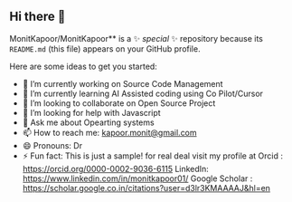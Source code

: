 ## Hi there 👋

MonitKapoor/MonitKapoor** is a ✨ _special_ ✨ repository because its `README.md` (this file) appears on your GitHub profile.

Here are some ideas to get you started:

- 🔭 I’m currently working on Source Code Management
- 🌱 I’m currently learning AI Assisted coding using Co Pilot/Cursor 
- 👯 I’m looking to collaborate on Open Source Project
- 🤔 I’m looking for help with Javascript
- 💬 Ask me about Opearting systems
- 📫 How to reach me: kapoor.monit@gmail.com
- 😄 Pronouns: Dr
- ⚡ Fun fact: This is just a sample! for real deal visit my profile at
            Orcid : https://orcid.org/0000-0002-9036-6115
            LinkedIn: https://www.linkedin.com/in/monitkapoor01/
            Google Scholar : https://scholar.google.co.in/citations?user=d3lr3KMAAAAJ&hl=en
  
